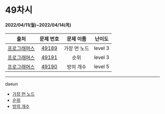 # 49차시
#### 2022/04/11(월)~2022/04/14(목)

|               출처               |                   문제 번호                    |     문제 이름      | 난이도 |
| :------------------------------: | :--------------------------------------------: | :----------------: | :----: |
| [프로그래머스](https://programmers.co.kr/) | [49189](https://programmers.co.kr/learn/courses/30/lessons/49189) | 가장 먼 노드 | level 3 |
| [프로그래머스](https://programmers.co.kr/) | [49191](https://programmers.co.kr/learn/courses/30/lessons/49191) | 순위 | level 3 |
| [프로그래머스](https://programmers.co.kr/) | [49190](https://programmers.co.kr/learn/courses/30/lessons/49190) | 방의 개수 | level 5 |


---

daeun
- [가장 먼 노드](https://www.notion.so/hoonycode/633a9ea0b75a4ae88cb68cd095963e00)
- [순위](https://www.notion.so/hoonycode/a3675005e4b948d797de91b94c09c37a)
- [방의 개수](https://www.notion.so/hoonycode/8d42023390a4437bbd3021425f4ef331)